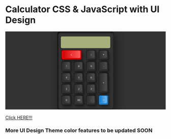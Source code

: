 # Calculator CSS & JavaScript with UI Design

![Calcuator](./calc-screshot.png)

[Click HERE!!!](https://github.io/mc-mvnchu/Calculator)

### More UI Design Theme color features to be updated SOON
